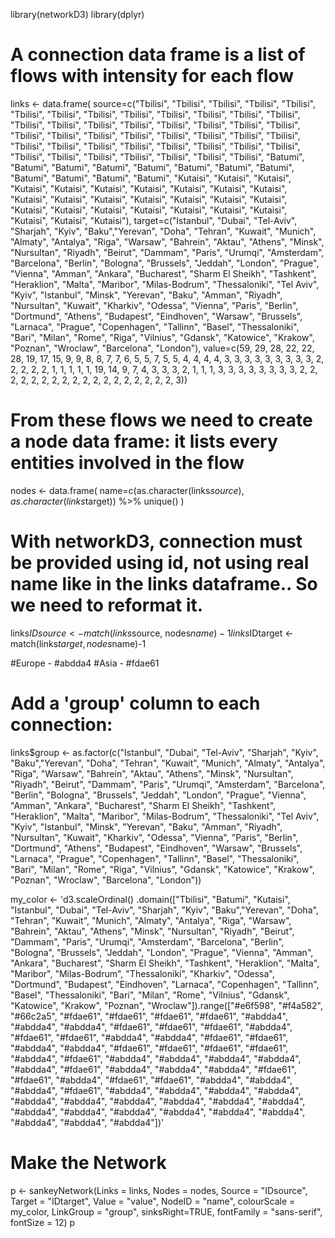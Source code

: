 library(networkD3)
library(dplyr)

# A connection data frame is a list of flows with intensity for each flow
links <- data.frame(
  source=c("Tbilisi", "Tbilisi", "Tbilisi", "Tbilisi", "Tbilisi", "Tbilisi", "Tbilisi", "Tbilisi", "Tbilisi", "Tbilisi", "Tbilisi", "Tbilisi", "Tbilisi", "Tbilisi", "Tbilisi", "Tbilisi", "Tbilisi", "Tbilisi", "Tbilisi", "Tbilisi", "Tbilisi", "Tbilisi", "Tbilisi", "Tbilisi", "Tbilisi", "Tbilisi", "Tbilisi", "Tbilisi", "Tbilisi", "Tbilisi", "Tbilisi", "Tbilisi", "Tbilisi", "Tbilisi", "Tbilisi", "Tbilisi", "Tbilisi", "Tbilisi", "Tbilisi", "Tbilisi", "Tbilisi", "Tbilisi", "Tbilisi", "Tbilisi", "Batumi", "Batumi", "Batumi", "Batumi", "Batumi", "Batumi", "Batumi", "Batumi", "Batumi", "Batumi", "Batumi", "Batumi", "Kutaisi", "Kutaisi", "Kutaisi", "Kutaisi", "Kutaisi", "Kutaisi", "Kutaisi", "Kutaisi", "Kutaisi", "Kutaisi", "Kutaisi", "Kutaisi", "Kutaisi", "Kutaisi", "Kutaisi", "Kutaisi", "Kutaisi", "Kutaisi", "Kutaisi", "Kutaisi", "Kutaisi", "Kutaisi", "Kutaisi", "Kutaisi", "Kutaisi", "Kutaisi", "Kutaisi"), 
  target=c("Istanbul", "Dubai", "Tel-Aviv", "Sharjah", "Kyiv", "Baku","Yerevan", "Doha", "Tehran", "Kuwait", "Munich", "Almaty", "Antalya", "Riga", "Warsaw", "Bahrein", "Aktau", "Athens", "Minsk", "Nursultan", "Riyadh", "Beirut", "Dammam", "Paris", "Urumqi", "Amsterdam", "Barcelona", "Berlin", "Bologna", "Brussels", "Jeddah", "London", "Prague", "Vienna", "Amman", "Ankara", "Bucharest", "Sharm El Sheikh", "Tashkent", "Heraklion", "Malta", "Maribor", "Milas-Bodrum", "Thessaloniki", "Tel Aviv", "Kyiv", "Istanbul", "Minsk", "Yerevan", "Baku", "Amman", "Riyadh", "Nursultan", "Kuwait", "Kharkiv", "Odessa", "Vienna", "Paris", "Berlin", "Dortmund", "Athens", "Budapest", "Eindhoven", "Warsaw", "Brussels", "Larnaca", "Prague", "Copenhagen", "Tallinn", "Basel", "Thessaloniki", "Bari", "Milan", "Rome", "Riga", "Vilnius", "Gdansk", "Katowice", "Krakow", "Poznan", "Wroclaw", "Barcelona", "London"), 
  value=c(59, 29, 28, 22, 22, 28, 19, 17, 15, 9, 9, 8, 8, 7, 7, 6, 5, 5, 7, 5, 5, 4, 4, 4, 4, 3, 3, 3, 3, 3, 3, 3, 3, 3, 2, 2, 2, 2, 2, 1, 1, 1, 1, 1, 19, 14, 9, 7, 4, 3, 3, 3, 2, 1, 1, 1, 3, 3, 3, 3, 3, 3, 3, 3, 2, 2, 2, 2, 2, 2, 2, 2, 2, 2, 2, 2, 2, 2, 2, 2, 2, 2, 3))

# From these flows we need to create a node data frame: it lists every entities involved in the flow
nodes <- data.frame(
  name=c(as.character(links$source), 
         as.character(links$target)) %>% unique()
)

# With networkD3, connection must be provided using id, not using real name like in the links dataframe.. So we need to reformat it.
links$IDsource <- match(links$source, nodes$name)-1 
links$IDtarget <- match(links$target, nodes$name)-1

#Europe - #abdda4
#Asia - #fdae61
# Add a 'group' column to each connection:
links$group <- as.factor(c("Istanbul", "Dubai", "Tel-Aviv", "Sharjah", "Kyiv", "Baku","Yerevan", "Doha", "Tehran", "Kuwait", "Munich", "Almaty", "Antalya", "Riga", "Warsaw", "Bahrein", "Aktau", "Athens", "Minsk", "Nursultan", "Riyadh", "Beirut", "Dammam", "Paris", "Urumqi", "Amsterdam", "Barcelona", "Berlin", "Bologna", "Brussels", "Jeddah", "London", "Prague", "Vienna", "Amman", "Ankara", "Bucharest", "Sharm El Sheikh", "Tashkent", "Heraklion", "Malta", "Maribor", "Milas-Bodrum", "Thessaloniki", "Tel Aviv", "Kyiv", "Istanbul", "Minsk", "Yerevan", "Baku", "Amman", "Riyadh", "Nursultan", "Kuwait", "Kharkiv", "Odessa", "Vienna", "Paris", "Berlin", "Dortmund", "Athens", "Budapest", "Eindhoven", "Warsaw", "Brussels", "Larnaca", "Prague", "Copenhagen", "Tallinn", "Basel", "Thessaloniki", "Bari", "Milan", "Rome", "Riga", "Vilnius", "Gdansk", "Katowice", "Krakow", "Poznan", "Wroclaw", "Barcelona", "London"))

my_color <- 'd3.scaleOrdinal() .domain(["Tbilisi", "Batumi", "Kutaisi", "Istanbul", "Dubai", "Tel-Aviv", "Sharjah", "Kyiv", "Baku","Yerevan", "Doha", "Tehran", "Kuwait", "Munich", "Almaty", "Antalya", "Riga", "Warsaw", "Bahrein", "Aktau", "Athens", "Minsk", "Nursultan", "Riyadh", "Beirut", "Dammam", "Paris", "Urumqi", "Amsterdam", "Barcelona", "Berlin", "Bologna", "Brussels", "Jeddah", "London", "Prague", "Vienna", "Amman", "Ankara", "Bucharest", "Sharm El Sheikh", "Tashkent", "Heraklion", "Malta", "Maribor", "Milas-Bodrum", "Thessaloniki", "Kharkiv", "Odessa", "Dortmund", "Budapest", "Eindhoven", "Larnaca", "Copenhagen", "Tallinn", "Basel", "Thessaloniki", "Bari", "Milan", "Rome", "Vilnius", "Gdansk", "Katowice", "Krakow", "Poznan", "Wroclaw"]).range(["#e6f598", "#f4a582", "#66c2a5", "#fdae61", "#fdae61", "#fdae61", "#fdae61", "#abdda4", "#abdda4", "#abdda4", "#fdae61", "#fdae61", "#fdae61", "#abdda4", "#fdae61", "#fdae61", "#abdda4", "#abdda4", "#fdae61", "#fdae61", "#abdda4", "#abdda4", "#fdae61", "#fdae61", "#fdae61", "#fdae61", "#abdda4", "#fdae61", "#abdda4", "#abdda4", "#abdda4", "#abdda4", "#abdda4", "#fdae61", "#abdda4", "#abdda4", "#abdda4", "#fdae61", "#fdae61", "#abdda4",  "#fdae61", "#fdae61", "#abdda4", "#abdda4", "#abdda4", "#fdae61", "#abdda4", "#abdda4", "#abdda4", "#abdda4", "#abdda4", "#abdda4", "#abdda4", "#abdda4", "#abdda4", "#abdda4", "#abdda4", "#abdda4", "#abdda4", "#abdda4", "#abdda4", "#abdda4", "#abdda4", "#abdda4", "#abdda4"])'

# Make the Network
p <- sankeyNetwork(Links = links, Nodes = nodes,
                   Source = "IDsource", Target = "IDtarget",
                   Value = "value", NodeID = "name", colourScale = my_color, LinkGroup = "group",
                   sinksRight=TRUE, fontFamily = "sans-serif", fontSize = 12)
p
